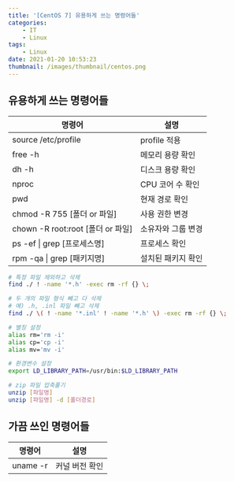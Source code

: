 ```yaml
---
title: '[CentOS 7] 유용하게 쓰는 명령어들'
categories:
    - IT
    - Linux
tags:
    - Linux
date: 2021-01-20 10:53:23
thumbnail: /images/thumbnail/centos.png
---
```


## 유용하게 쓰는 명령어들

| 명령어                          | 설명               |
| ------------------------------- | ------------------ |
| source /etc/profile             | profile 적용       |
| free -h                         | 메모리 용량 확인   |
| dh -h                           | 디스크 용량 확인   |
| nproc                           | CPU 코어 수 확인   |
| pwd                             | 현재 경로 확인     |
| chmod -R 755 [폴더 or 파일]               | 사용 권한 변경     |
| chown -R root:root [폴더 or 파일]         | 소유자와 그룹 변경 |
| ps -ef &#124; grep [프로세스명] | 프로세스 확인      |
| rpm -qa &#124; grep [패키지명]  | 설치된 패키지 확인 |

```bash
# 특정 파일 제외하고 삭제
find ./ ! -name '*.h' -exec rm -rf {} \;

# 두 개의 파일 형식 빼고 다 삭제
# 예) .h, .inl 파일 빼고 삭제
find ./ \( ! -name '*.inl' ! -name '*.h' \) -exec rm -rf {} \;

# 별칭 설정
alias rm='rm -i'
alias cp='cp -i'
alias mv='mv -i'

# 환경변수 설정
export LD_LIBRARY_PATH=/usr/bin:$LD_LIBRARY_PATH

# zip 파일 압축풀기
unzip [파일명]
unzip [파일명] -d [폴더경로]
```

## 가끔 쓰인 명령어들

| 명령어   | 설명           |
| -------- | -------------- |
| uname -r | 커널 버전 확인 |
